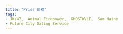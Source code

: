 ```yaml
---
title: "Priss 价格"
tags:
- JK/47,  Animal Firepower,  GHOSTWVLF,  Sam Haine
- Future City Dating Service
---
```

